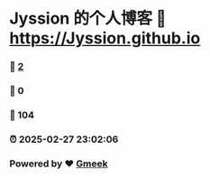 # Jyssion 的个人博客 :link: https://Jyssion.github.io 
### :page_facing_up: [2](https://Jyssion.github.io/tag.html) 
### :speech_balloon: 0 
### :hibiscus: 104 
### :alarm_clock: 2025-02-27 23:02:06 
### Powered by :heart: [Gmeek](https://github.com/Meekdai/Gmeek)
